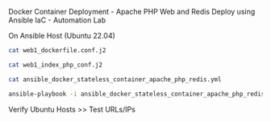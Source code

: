 Docker Container Deployment - Apache PHP Web and Redis Deploy using Ansible IaC - Automation Lab


On Ansible Host (Ubuntu 22.04)

```bash
cat web1_dockerfile.conf.j2
```

```bash
cat web1_index_php_conf.j2
```

```bash
cat ansible_docker_stateless_container_apache_php_redis.yml
```

```bash
ansible-playbook -i ansible_docker_stateless_container_apache_php_redis.yml
```

Verify Ubuntu Hosts >> Test URLs/IPs

